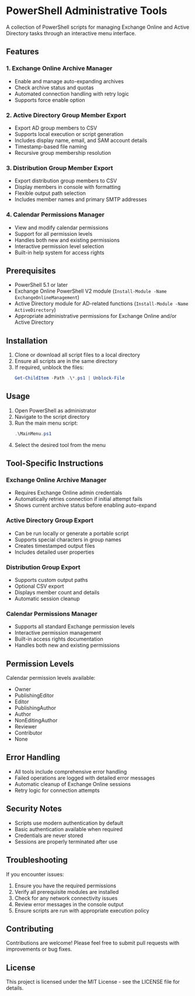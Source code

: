 # PowerShell Administrative Tools

A collection of PowerShell scripts for managing Exchange Online and Active Directory tasks through an interactive menu interface.

## Features

### 1. Exchange Online Archive Manager
- Enable and manage auto-expanding archives
- Check archive status and quotas
- Automated connection handling with retry logic
- Supports force enable option

### 2. Active Directory Group Member Export
- Export AD group members to CSV
- Supports local execution or script generation
- Includes display name, email, and SAM account details
- Timestamp-based file naming
- Recursive group membership resolution

### 3. Distribution Group Member Export
- Export distribution group members to CSV
- Display members in console with formatting
- Flexible output path selection
- Includes member names and primary SMTP addresses

### 4. Calendar Permissions Manager
- View and modify calendar permissions
- Support for all permission levels
- Handles both new and existing permissions
- Interactive permission level selection
- Built-in help system for access rights

## Prerequisites

- PowerShell 5.1 or later
- Exchange Online PowerShell V2 module (`Install-Module -Name ExchangeOnlineManagement`)
- Active Directory module for AD-related functions (`Install-Module -Name ActiveDirectory`)
- Appropriate administrative permissions for Exchange Online and/or Active Directory

## Installation

1. Clone or download all script files to a local directory
2. Ensure all scripts are in the same directory
3. If required, unblock the files:
   ```powershell
   Get-ChildItem -Path .\*.ps1 | Unblock-File
   ```

## Usage

1. Open PowerShell as administrator
2. Navigate to the script directory
3. Run the main menu script:
   ```powershell
   .\MainMenu.ps1
   ```
4. Select the desired tool from the menu

## Tool-Specific Instructions

### Exchange Online Archive Manager
- Requires Exchange Online admin credentials
- Automatically retries connection if initial attempt fails
- Shows current archive status before enabling auto-expand

### Active Directory Group Export
- Can be run locally or generate a portable script
- Supports special characters in group names
- Creates timestamped output files
- Includes detailed user properties

### Distribution Group Export
- Supports custom output paths
- Optional CSV export
- Displays member count and details
- Automatic session cleanup

### Calendar Permissions Manager
- Supports all standard Exchange permission levels
- Interactive permission management
- Built-in access rights documentation
- Handles both new and existing permissions

## Permission Levels

Calendar permission levels available:
- Owner
- PublishingEditor
- Editor
- PublishingAuthor
- Author
- NonEditingAuthor
- Reviewer
- Contributor
- None

## Error Handling

- All tools include comprehensive error handling
- Failed operations are logged with detailed error messages
- Automatic cleanup of Exchange Online sessions
- Retry logic for connection attempts

## Security Notes

- Scripts use modern authentication by default
- Basic authentication available when required
- Credentials are never stored
- Sessions are properly terminated after use

## Troubleshooting

If you encounter issues:

1. Ensure you have the required permissions
2. Verify all prerequisite modules are installed
3. Check for any network connectivity issues
4. Review error messages in the console output
5. Ensure scripts are run with appropriate execution policy

## Contributing

Contributions are welcome! Please feel free to submit pull requests with improvements or bug fixes.

## License

This project is licensed under the MIT License - see the LICENSE file for details.